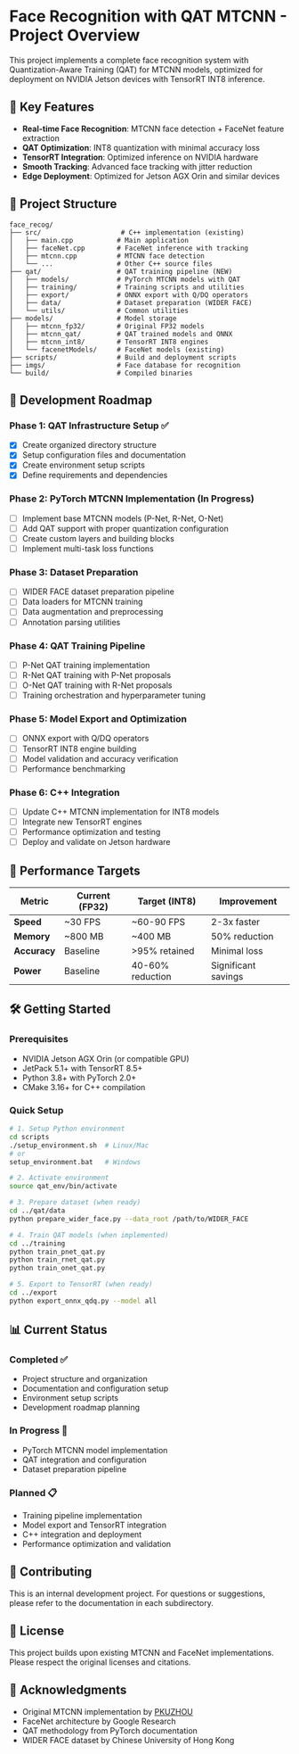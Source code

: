 # Face Recognition with QAT MTCNN - Project Overview

This project implements a complete face recognition system with Quantization-Aware Training (QAT) for MTCNN models, optimized for deployment on NVIDIA Jetson devices with TensorRT INT8 inference.

## 🚀 Key Features

- **Real-time Face Recognition**: MTCNN face detection + FaceNet feature extraction
- **QAT Optimization**: INT8 quantization with minimal accuracy loss
- **TensorRT Integration**: Optimized inference on NVIDIA hardware
- **Smooth Tracking**: Advanced face tracking with jitter reduction
- **Edge Deployment**: Optimized for Jetson AGX Orin and similar devices

## 📁 Project Structure

```
face_recog/
├── src/                    # C++ implementation (existing)
│   ├── main.cpp           # Main application
│   ├── faceNet.cpp        # FaceNet inference with tracking
│   ├── mtcnn.cpp          # MTCNN face detection
│   └── ...                # Other C++ source files
├── qat/                   # QAT training pipeline (NEW)
│   ├── models/            # PyTorch MTCNN models with QAT
│   ├── training/          # Training scripts and utilities
│   ├── export/            # ONNX export with Q/DQ operators
│   ├── data/              # Dataset preparation (WIDER FACE)
│   └── utils/             # Common utilities
├── models/                # Model storage
│   ├── mtcnn_fp32/        # Original FP32 models
│   ├── mtcnn_qat/         # QAT trained models and ONNX
│   ├── mtcnn_int8/        # TensorRT INT8 engines
│   └── facenetModels/     # FaceNet models (existing)
├── scripts/               # Build and deployment scripts
├── imgs/                  # Face database for recognition
└── build/                 # Compiled binaries
```

## 🔧 Development Roadmap

### Phase 1: QAT Infrastructure Setup ✅
- [x] Create organized directory structure
- [x] Setup configuration files and documentation
- [x] Create environment setup scripts
- [x] Define requirements and dependencies

### Phase 2: PyTorch MTCNN Implementation (In Progress)
- [ ] Implement base MTCNN models (P-Net, R-Net, O-Net)
- [ ] Add QAT support with proper quantization configuration
- [ ] Create custom layers and building blocks
- [ ] Implement multi-task loss functions

### Phase 3: Dataset Preparation
- [ ] WIDER FACE dataset preparation pipeline
- [ ] Data loaders for MTCNN training
- [ ] Data augmentation and preprocessing
- [ ] Annotation parsing utilities

### Phase 4: QAT Training Pipeline
- [ ] P-Net QAT training implementation
- [ ] R-Net QAT training with P-Net proposals
- [ ] O-Net QAT training with R-Net proposals
- [ ] Training orchestration and hyperparameter tuning

### Phase 5: Model Export and Optimization
- [ ] ONNX export with Q/DQ operators
- [ ] TensorRT INT8 engine building
- [ ] Model validation and accuracy verification
- [ ] Performance benchmarking

### Phase 6: C++ Integration
- [ ] Update C++ MTCNN implementation for INT8 models
- [ ] Integrate new TensorRT engines
- [ ] Performance optimization and testing
- [ ] Deploy and validate on Jetson hardware

## 🎯 Performance Targets

| Metric | Current (FP32) | Target (INT8) | Improvement |
|--------|----------------|---------------|-------------|
| **Speed** | ~30 FPS | ~60-90 FPS | 2-3x faster |
| **Memory** | ~800 MB | ~400 MB | 50% reduction |
| **Accuracy** | Baseline | >95% retained | Minimal loss |
| **Power** | Baseline | 40-60% reduction | Significant savings |

## 🛠 Getting Started

### Prerequisites
- NVIDIA Jetson AGX Orin (or compatible GPU)
- JetPack 5.1+ with TensorRT 8.5+
- Python 3.8+ with PyTorch 2.0+
- CMake 3.16+ for C++ compilation

### Quick Setup
```bash
# 1. Setup Python environment
cd scripts
./setup_environment.sh  # Linux/Mac
# or
setup_environment.bat   # Windows

# 2. Activate environment
source qat_env/bin/activate

# 3. Prepare dataset (when ready)
cd ../qat/data
python prepare_wider_face.py --data_root /path/to/WIDER_FACE

# 4. Train QAT models (when implemented)
cd ../training
python train_pnet_qat.py
python train_rnet_qat.py  
python train_onet_qat.py

# 5. Export to TensorRT (when ready)
cd ../export
python export_onnx_qdq.py --model all
```

## 📊 Current Status

### Completed ✅
- Project structure and organization
- Documentation and configuration setup
- Environment setup scripts
- Development roadmap planning

### In Progress 🚧
- PyTorch MTCNN model implementation
- QAT integration and configuration
- Dataset preparation pipeline

### Planned 📋
- Training pipeline implementation
- Model export and TensorRT integration
- C++ integration and deployment
- Performance optimization and validation

## 🤝 Contributing

This is an internal development project. For questions or suggestions, please refer to the documentation in each subdirectory.

## 📄 License

This project builds upon existing MTCNN and FaceNet implementations. Please respect the original licenses and citations.

## 🙏 Acknowledgments

- Original MTCNN implementation by [PKUZHOU](https://github.com/PKUZHOU/MTCNN_FaceDetection_TensorRT)
- FaceNet architecture by Google Research
- QAT methodology from PyTorch documentation
- WIDER FACE dataset by Chinese University of Hong Kong
